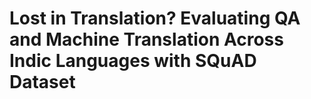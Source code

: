 # Lost in Translation? Evaluating QA and Machine Translation Across Indic Languages with SQuAD Dataset
